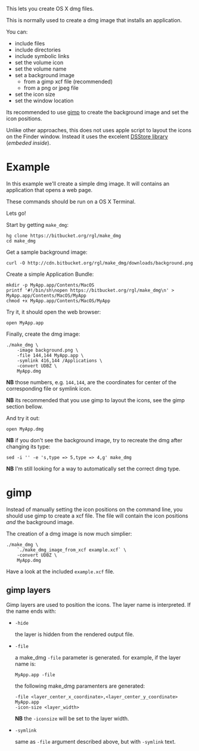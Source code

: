 This lets you create OS X dmg files.

This is normally used to create a dmg image that installs an application.

You can:

* include files
* include directories
* include symbolic links
* set the volume icon
* set the volume name
* set a background image
  * from a gimp xcf file (recommended)
  * from a png or jpeg file
* set the icon size
* set the window location

Its recommended to use [gimp](http://www.gimp.org) to create the background image and set the icon positions.

Unlike other approaches, this does not uses apple script to layout the icons on the Finder window.  Instead it uses the excelent [DSStore library](http://www.hhhh.org/src/hg/dsstore) (*embeded inside*).


# Example

In this example we'll create a simple dmg image. It will contains an application that opens a web page. 

These commands should be run on a OS X Terminal.

Lets go!

Start by getting `make_dmg`:

    hg clone https://bitbucket.org/rgl/make_dmg
    cd make_dmg

Get a sample background image:

    curl -O http://cdn.bitbucket.org/rgl/make_dmg/downloads/background.png

Create a simple Application Bundle:

    mkdir -p MyApp.app/Contents/MacOS
    printf '#!/bin/sh\nopen https://bitbucket.org/rgl/make_dmg\n' > MyApp.app/Contents/MacOS/MyApp
    chmod +x MyApp.app/Contents/MacOS/MyApp

Try it, it should open the web browser:

    open MyApp.app

Finally, create the dmg image:

    ./make_dmg \
        -image background.png \
        -file 144,144 MyApp.app \
        -symlink 416,144 /Applications \
        -convert UDBZ \
        MyApp.dmg

**NB** those numbers, e.g. `144,144`, are the coordinates for center of the corresponding file or symlink icon.

**NB** its recommended that you use gimp to layout the icons, see the gimp section bellow.

And try it out:

    open MyApp.dmg

**NB** if you don't see the background image, try to recreate the dmg after changing its type:

    sed -i '' -e 's,type => 5,type => 4,g' make_dmg

**NB** I'm still looking for a way to automatically set the correct dmg type.


# gimp

Instead of manually setting the icon positions on the command line, you should use gimp to create a xcf file.  The file will contain the icon positions *and* the background image.

The creation of a dmg image is now much simplier:

    ./make_dmg \
        `./make_dmg_image_from_xcf example.xcf` \
        -convert UDBZ \
        MyApp.dmg

Have a look at the included `example.xcf` file.

## gimp layers

Gimp layers are used to position the icons.  The layer name is interpreted.  If the name ends with:

* `-hide`

    the layer is hidden from the rendered output file.

* `-file`

    a make_dmg `-file` parameter is generated.  for example, if the layer name is:

      MyApp.app -file

    the following make_dmg paramenters are generated:

      -file <layer_center_x_coordinate>,<layer_center_y_coordinate> MyApp.app
      -icon-size <layer_width>

    **NB** the `-iconsize` will be set to the layer width.

* `-symlink`

    same as `-file` argument described above, but with `-symlink` text.
